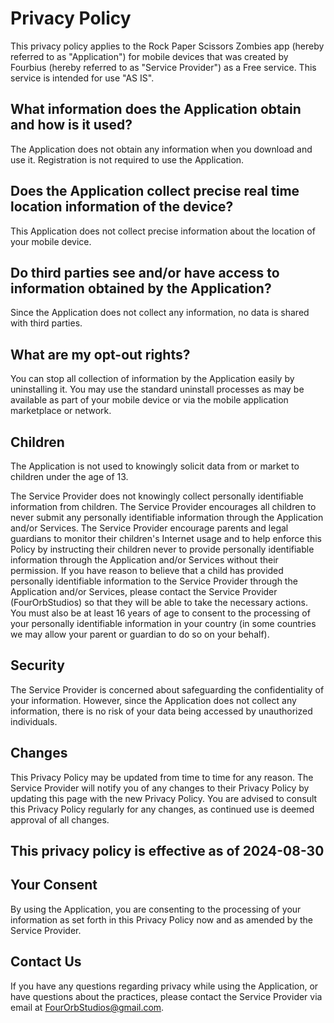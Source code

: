 # Privacy Policy
This privacy policy applies to the Rock Paper Scissors Zombies app (hereby referred to as "Application") for mobile devices that was created by Fourbius (hereby referred to as "Service Provider") as a Free service. This service is intended for use "AS IS".

## What information does the Application obtain and how is it used?
The Application does not obtain any information when you download and use it. Registration is not required to use the Application.

## Does the Application collect precise real time location information of the device?
This Application does not collect precise information about the location of your mobile device.

## Do third parties see and/or have access to information obtained by the Application?
Since the Application does not collect any information, no data is shared with third parties.

## What are my opt-out rights?
You can stop all collection of information by the Application easily by uninstalling it. You may use the standard uninstall processes as may be available as part of your mobile device or via the mobile application marketplace or network.

## Children
The Application is not used to knowingly solicit data from or market to children under the age of 13.

The Service Provider does not knowingly collect personally identifiable information from children. The Service Provider encourages all children to never submit any personally identifiable information through the Application and/or Services. The Service Provider encourage parents and legal guardians to monitor their children's Internet usage and to help enforce this Policy by instructing their children never to provide personally identifiable information through the Application and/or Services without their permission. If you have reason to believe that a child has provided personally identifiable information to the Service Provider through the Application and/or Services, please contact the Service Provider (FourOrbStudios) so that they will be able to take the necessary actions. You must also be at least 16 years of age to consent to the processing of your personally identifiable information in your country (in some countries we may allow your parent or guardian to do so on your behalf).

## Security
The Service Provider is concerned about safeguarding the confidentiality of your information. However, since the Application does not collect any information, there is no risk of your data being accessed by unauthorized individuals.

## Changes
This Privacy Policy may be updated from time to time for any reason. The Service Provider will notify you of any changes to their Privacy Policy by updating this page with the new Privacy Policy. You are advised to consult this Privacy Policy regularly for any changes, as continued use is deemed approval of all changes.

## This privacy policy is effective as of 2024-08-30

## Your Consent
By using the Application, you are consenting to the processing of your information as set forth in this Privacy Policy now and as amended by the Service Provider.

## Contact Us
If you have any questions regarding privacy while using the Application, or have questions about the practices, please contact the Service Provider via email at FourOrbStudios@gmail.com.
